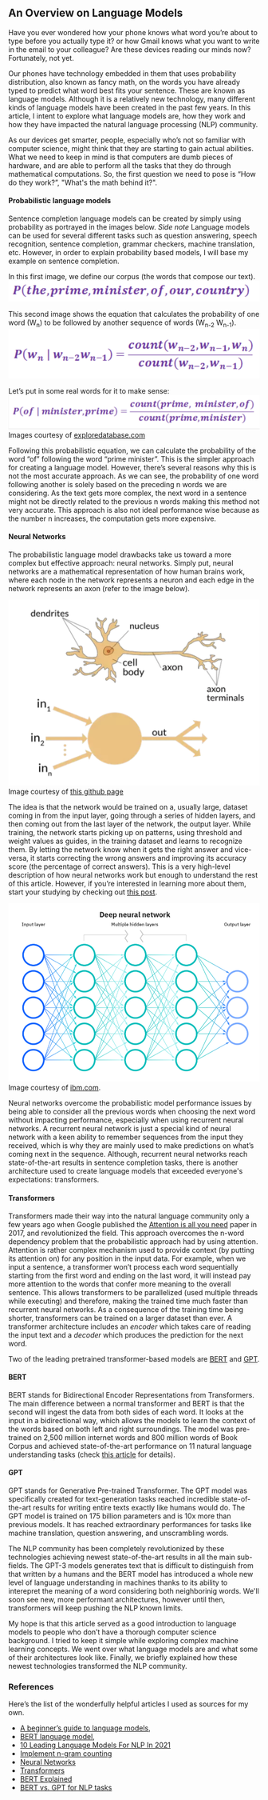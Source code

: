 ## An Overview on Language Models

Have you ever wondered how your phone knows what word you’re about to type before you actually type it? or how Gmail knows what you want to write in the email to your colleague? Are these devices reading our minds now? Fortunately, not yet. 

Our phones have technology embedded in them that uses probability distribution, also known as fancy math, on the words you have already typed to predict what word best fits your sentence. These are known as language models. Although it is a relatively new technology, many different kinds of language models have been created in the past few years. In this article, I intent to explore what language models are, how they work and how they have impacted the natural language processing (NLP) community.

As our devices get smarter, people, especially who’s not so familiar with computer science, might think that they are starting to gain actual abilities. What we need to keep in mind is that computers are dumb pieces of hardware, and are able to perform all the tasks that they do through mathematical computations. So, the first question we need to pose is “How do they work?”, "What's the math behind it?".
 
#### Probabilistic language models

Sentence completion language models can be created by simply using probability as portrayed in the images below. 
*Side note* Language models can be used for several different tasks such as question answering, speech recognition, sentence completion, grammar checkers, machine translation, etc. However, in order to explain probability based models, I will base my example on sentence completion. 

In this first image, we define our corpus (the words that compose our text).
![here](corpus.png)

This second image shows the equation that calculates the probability of one word (W<sub>n</sub>) to be followed by another sequence of words (W<sub>n-2</sub> W<sub>n-1</sub>).
![](prob-eq.png)
 
Let’s put in some real words for it to make sense:
![](prob-example.png)
Images courtesy of [exploredatabase.com](https://www.exploredatabase.com/2020/04/bigram-trigram-and-ngram-language-model-in-nlp.html)

Following this probabilistic equation, we can calculate the probability of the word “of” following the word “prime minister”. This is the simpler approach for creating a language model. However, there’s several reasons why this is not the most accurate approach. As we can see, the probability of one word following another is solely based on the preceding n words we are considering. As the text gets more complex, the next word in a sentence might not be directly related to the previous n words making this method not very accurate. This approach is also not ideal performance wise because as the number n increases, the computation gets more expensive. 


#### Neural Networks
The probabilistic language model drawbacks take us toward a more complex but effective approach: neural networks. Simply put, neural networks are a mathematical representation of how human brains work, where each node in the network represents a neuron and each edge in the network represents an axon (refer to the image below). 

![](axon.png)
Image courtesy of [this github page](https://github.com/fastai/fastbook/blob/master/01_intro.ipynb)

The idea is that the network would be trained on a, usually large, dataset coming in from the input layer, going through a series of hidden layers, and then coming out from the last layer of the network, the output layer. While training, the network starts picking up on patterns, using threshold and weight values as guides, in the training dataset and learns to recognize them. By letting the network know when it gets the right answer and vice-versa, it starts correcting the wrong answers and improving its accuracy score (the percentage of correct answers). 
This is a very high-level description of how neural networks work but enough to understand the rest of this article. However, if you’re interested in learning more about them, start your studying by checking out [this post](https://www.ibm.com/cloud/learn/neural-networks).

![](nn.png)
Image courtesy of [ibm.com](https://www.ibm.com/cloud/learn/neural-networks).

Neural networks overcome the probabilistic model performance issues by being able to consider all the previous words when choosing the next word without impacting performance, especially when using recurrent neural networks. A recurrent neural network is just a special kind of neural network with a keen ability to remember sequences from the input they received, which is why they are mainly used to make predictions on what’s coming next in the sequence.
Although, recurrent neural networks reach state-of-the-art results in sentence completion tasks, there is another architecture used to create language models that exceeded everyone's expectations: transformers. 

#### Transformers 

Transformers made their way into the natural language community only a few years ago when Google published the [Attention is all you need](https://arxiv.org/abs/1706.03762) paper in 2017, and revolutionized the field. This approach overcomes the n-word dependency problem that the probabilistic approach had by using attention. Attention is rather complex mechanism used to provide context (by putting its attention on) for any position in the input data. For example, when we input a sentence, a transformer won’t process each word sequentially starting from the first word and ending on the last word, it will instead pay more attention to the words that confer more meaning to the overall sentence. This allows transformers to be parallelized (used multiple threads while executing) and therefore, making the trained time much faster than recurrent neural networks. As a consequence of the training time being shorter, transformers can be trained on a larger dataset than ever. A transformer architecture includes an _encoder_ which takes care of reading the input text and a _decoder_ which produces the prediction for the next word. 

Two of the leading pretrained transformer-based models are [BERT](https://arxiv.org/abs/1810.04805) and [GPT]( https://arxiv.org/abs/2005.14165). 

#### BERT
BERT stands for Bidirectional Encoder Representations from Transformers. The main difference between a normal transformer and BERT is that the second will ingest the data from both sides of each word. It looks at the input in a bidirectional way, which allows the models to learn the context of the words based on both left and right surroundings. The model was pre-trained on 2,500 million internet words and 800 million words of Book Corpus and achieved state-of-the-art performance on 11 natural language understanding tasks (check [this article](https://en.wikipedia.org/wiki/BERT_(language_model)) for details).

#### GPT
GPT stands for Generative Pre-trained Transformer. The GPT model was specifically created for text-generation tasks reached incredible state-of-the-art results for writing entire texts exactly like humans would do. The GPT model is trained on 175 billion parameters and is 10x more than previous models. It has reached extraordinary performances for tasks like machine translation, question answering, and unscrambling words. 

The NLP community has been completely revolutionized by these technologies achieving newest state-of-the-art results in all the main sub-fields. The GPT-3 models generates text that is difficult to distinguish from that written by a humans and the BERT model has introduced a whole new level of language understanding in machines thanks to its ability to interepret the meaning of a word considering both neighborinig words. We'll soon see new, more performant architectures, however until then, transformers will keep pushing the NLP known limits. 

My hope is that this article served as a good introduction to language models to people who don’t have a thorough computer science background. I tried to keep it simple while exploring complex machine learning concepts. We went over what language models are and what some of their architectures look like. Finally, we briefly explained how these newest technologies transformed the NLP community. 


### References 

Here’s the list of the wonderfully helpful articles I used as sources for my own. 
- [A beginner’s guide to language models](https://towardsdatascience.com/the-beginners-guide-to-language-models-aa47165b57f9),
- [BERT language model](https://www.techtarget.com/searchenterpriseai/definition/BERT-language-model),
- [10 Leading Language Models For NLP In 2021](https://www.topbots.com/leading-nlp-language-models-2020/)
- [Implement n-gram counting](https://www.ee.columbia.edu/~stanchen/e6884/labs/lab3/x43.html)
- [Neural Networks](https://www.ibm.com/cloud/learn/neural-networks)
- [Transformers](https://towardsdatascience.com/transformers-89034557de14)
- [BERT Explained](https://towardsdatascience.com/bert-explained-state-of-the-art-language-model-for-nlp-f8b21a9b6270)
- [BERT vs. GPT for NLP tasks](https://analyticsindiamag.com/gpt-3-vs-bert-for-nlp-tasks/)
